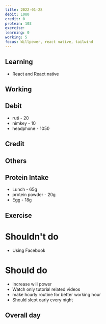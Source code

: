 ```yaml
---
title: 2022-01-28 
debit: 1080 
credit: 0
protein: 103
exercise:  
learning: 0
working: 5
focus: Willpower, react native, tailwind
---
```

## Learning
- React and React native

## Working

## Debit 
- ruti - 20
- nimkey - 10
- headphone - 1050


## Credit  

## Others 


## Protein Intake
- Lunch - 65g
- protein powder - 20g
- Egg - 18g


## Exercise 

# Shouldn't do
- Using Facebook

# Should do
- Increase will power
- Watch only tutorial related videos   
- make hourly routine for better working hour 
- Should slept early every night

## Overall day








